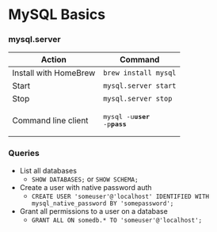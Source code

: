 # MySQL Basics

### mysql.server
| Action | Command |
| ------ | ------- |
|Install with HomeBrew|`brew install mysql`|
|Start|`mysql.server start`|
|Stop|`mysql.server stop`|
|Command line client|<pre>mysql -u**user** -p**pass**</pre>|

### Queries
- List all databases  
	- `SHOW DATABASES;` or `SHOW SCHEMA;`
- Create a user with native password auth
	- `CREATE USER 'someuser'@'localhost' IDENTIFIED WITH mysql_native_password BY 'somepassword';`
- Grant all permissions to a user on a database
	- `GRANT ALL ON somedb.* TO 'someuser'@'localhost';`

